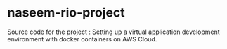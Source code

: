 # naseem-rio-project
Source code for the project : Setting up a virtual application development environment with docker containers on AWS Cloud.

